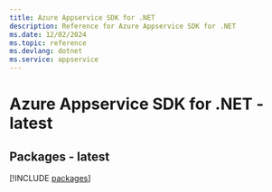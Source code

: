 ```yaml
---
title: Azure Appservice SDK for .NET
description: Reference for Azure Appservice SDK for .NET
ms.date: 12/02/2024
ms.topic: reference
ms.devlang: dotnet
ms.service: appservice
---
```

# Azure Appservice SDK for .NET - latest
## Packages - latest
[!INCLUDE [packages](appservice-index.md)]